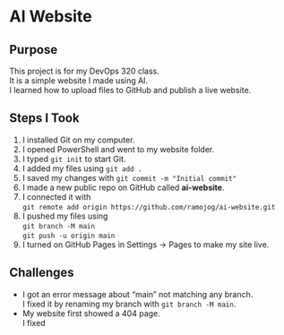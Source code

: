 # AI Website

## Purpose
This project is for my DevOps 320 class.  
It is a simple website I made using AI.  
I learned how to upload files to GitHub and publish a live website.

## Steps I Took
1. I installed Git on my computer.  
2. I opened PowerShell and went to my website folder.  
3. I typed `git init` to start Git.  
4. I added my files using `git add .`  
5. I saved my changes with `git commit -m "Initial commit"`  
6. I made a new public repo on GitHub called **ai-website**.  
7. I connected it with  
   `git remote add origin https://github.com/ramojog/ai-website.git`  
8. I pushed my files using  
   `git branch -M main`  
   `git push -u origin main`  
9. I turned on GitHub Pages in Settings → Pages to make my site live.  

## Challenges
- I got an error message about “main” not matching any branch.  
  I fixed it by renaming my branch with `git branch -M main`.  
- My website first showed a 404 page.  
  I fixed
